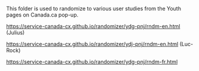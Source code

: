 
This folder is used to randomize to various user studies from the Youth pages on Canada.ca pop-up.

https://service-canada-cx.github.io/randomizer/ydg-pnj/rndm-en.html (Julius)

https://service-canada-cx.github.io/randomizer/ydj-pnj/rndm-en.html (Luc-Rock)

https://service-canada-cx.github.io/randomizer/ydg-pnj/rndm-fr.html

